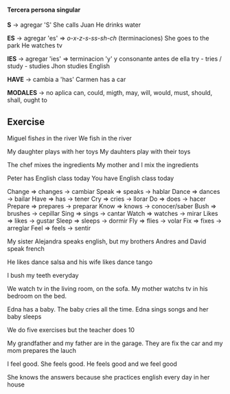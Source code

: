 #### Tercera persona singular
__S__ -> agregar 'S'
She calls Juan
He drinks water

__ES__ -> agregar 'es' => *o-x-z-s-ss-sh-ch* (terminaciones)
She goes to the park
He watches tv

__IES__ -> agregar 'ies' => terminacion 'y' y consonante antes de ella
try - tries / study - studies
Jhon studies English

__HAVE__ -> cambia a 'has'
Carmen has a car

__MODALES__ -> no aplica
can, could, migth, may, will, would, must, should, shall, ought to

## Exercise
Miguel fish*es* in the river
We fish in the river

My daughter plays with her toys
My dauhters play with their toys

The chef mixes the ingredients
My mother and I mix the ingredients

Peter has English class today
You have English class today

Change => changes -> cambiar
Speak => speaks -> hablar
Dance => dances -> bailar
Have => has -> tener
Cry => cries -> llorar
Do => does -> hacer
Prepare => prepares -> preparar
Know => knows -> conocer/saber
Bush => brushes -> cepillar
Sing => sings -> cantar
Watch => watches -> mirar
Likes => likes -> gustar
Sleep => sleeps -> dormir
Fly => flies -> volar
Fix => fixes -> arreglar
Feel => feels -> sentir

My sister Alejandra speaks english, but my brothers Andres and David speak french

He likes dance salsa and his wife likes dance tango

I bush my teeth everyday

We watch tv in the living room, on the sofa. My mother watchs tv in his bedroom on the bed.

Edna has a baby. The baby cries all the time. Edna sings songs and her baby sleeps

We do five exercises but the teacher does 10

My grandfather and my father are in the garage. They are fix the car and my mom prepares the lauch

I feel good. She feels good. He feels good and we feel good

She knows the answers because she practices english every day in her house